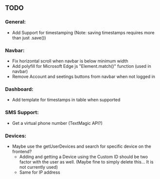 ## TODO
### General:
- Add Support for timestamping (Note: saving timestamps requires more than just .save())

### Navbar:
- Fix horizontal scroll when navbar is below minimum width
- Add polyfill for Microsoft Edge js "Element.match()" function (used in navbar)
- Remove Account and seetings buttons from navbar when not logged in

### Dashboard:
- Add template for timestamps in table when supported

### SMS Support:
- Get a virtual phone number (TextMagic API?)

### Devices:
- Maybe use the getUserDevices and search for specific device on the frontend?
  * Adding and getting a Device using the Custom ID should be two factor with the user as well. (Maybe fine to simply delete this... It is not currently used)
  * Same for IP address
